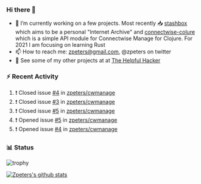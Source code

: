### Hi there 👋


- 🔭 I’m currently working on a few projects.  Most recently :inbox_tray: [stashbox](https://github.com/zpeters/stashbox) which aims to be a personal "Internet Archive" and [connectwise-colure](https://github.com/zpeters/connectwise-clojure) which is a simple API module for Connectwise Manage for Clojure.  For 2021 I am focusing on learning Rust
- 📫 How to reach me: zpeters@gmail.com, @zpeters on twitter
- 👋 See some of my other projects at at [The Helpful Hacker](https://thehelpfulhacker.net)

### :zap: Recent Activity

<!--START_SECTION:activity-->
1. ❗️ Closed issue [#4](https://github.com/zpeters/cwmanage/issues/4) in [zpeters/cwmanage](https://github.com/zpeters/cwmanage)
2. ❗️ Closed issue [#3](https://github.com/zpeters/cwmanage/issues/3) in [zpeters/cwmanage](https://github.com/zpeters/cwmanage)
3. ❗️ Closed issue [#5](https://github.com/zpeters/cwmanage/issues/5) in [zpeters/cwmanage](https://github.com/zpeters/cwmanage)
4. ❗️ Opened issue [#5](https://github.com/zpeters/cwmanage/issues/5) in [zpeters/cwmanage](https://github.com/zpeters/cwmanage)
5. ❗️ Opened issue [#4](https://github.com/zpeters/cwmanage/issues/4) in [zpeters/cwmanage](https://github.com/zpeters/cwmanage)
<!--END_SECTION:activity-->

### :bar_chart: Status

![trophy](https://github-profile-trophy.vercel.app/?username=zpeters)

[![Zpeters's github stats](https://github-readme-stats.vercel.app/api?username=zpeters)](https://github.com/zpeters/github-readme-stats&show_icons=true)
